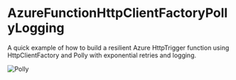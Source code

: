 # AzureFunctionHttpClientFactoryPollyLogging
A quick example of how to build a resilient Azure HttpTrigger function using HttpClientFactory and Polly with exponential retries and logging.

![Polly](https://camo.githubusercontent.com/34b63e5aeab626ae9686f7243db578ca5dfdb21d/68747470733a2f2f7261772e6769746875622e636f6d2f4170702d764e6578742f506f6c6c792f6d61737465722f506f6c6c792d4c6f676f2e706e67)
